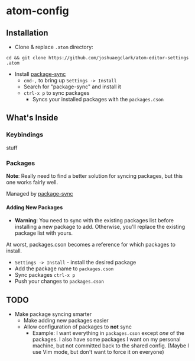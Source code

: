 atom-config
===========
## Installation

* Clone & replace `.atom` directory:

`cd && git clone https://github.com/joshuaegclark/atom-editor-settings .atom`

* Install [package-sync](https://atom.io/packages/package-sync)
  * `cmd-,` to bring up `Settings -> Install`
  * Search for "package-sync" and install it
  * `ctrl-x p` to sync packages
    * Syncs your installed packages with the `packages.cson`


## What's Inside
### Keybindings

stuff

### Packages
__Note__: Really need to find a better solution for syncing packages, but this one works fairly well.

 Managed by [package-sync](https://atom.io/packages/package-sync)

#### Adding New Packages

* __Warning__: You need to sync with the existing packages list before installing a new package to add. Otherwise, you'll replace the existing package list with yours.

At worst, packages.cson becomes a reference for which packages to install.

* `Settings -> Install` - install the desired package
* Add the package name to `packages.cson`
* Sync packages `ctrl-x p`
* Push your changes to `packages.cson`

## TODO
* Make package syncing smarter
  * Make adding new packages easier
  * Allow configuration of packages to __not__ sync
    * Example: I want everything in `packages.cson` except _one_ of the packages. I also have some packages I want on my personal machine, but not committed back to the shared config. (Maybe I use Vim mode, but don't want to force it on everyone)
